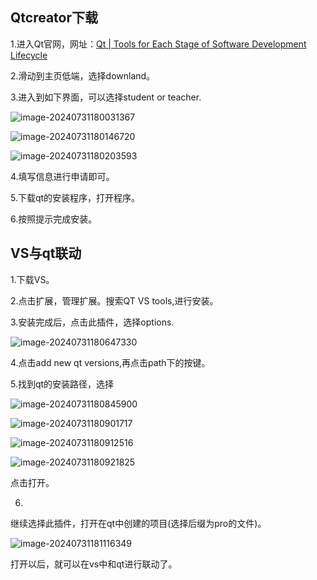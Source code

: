 ## Qtcreator下载

1.进入Qt官网，网址：[Qt | Tools for Each Stage of Software Development Lifecycle](https://www.qt.io/)

2.滑动到主页低端，选择downland。

3.进入到如下界面，可以选择student or teacher.

![image-20240731180031367](C:\Users\22364\AppData\Roaming\Typora\typora-user-images\image-20240731180031367.png)

![image-20240731180146720](C:\Users\22364\AppData\Roaming\Typora\typora-user-images\image-20240731180146720.png)



![image-20240731180203593](C:\Users\22364\AppData\Roaming\Typora\typora-user-images\image-20240731180203593.png)



4.填写信息进行申请即可。

5.下载qt的安装程序，打开程序。

6.按照提示完成安装。

## VS与qt联动

1.下载VS。

2.点击扩展，管理扩展。搜索QT VS tools,进行安装。

3.安装完成后，点击此插件，选择options.

![image-20240731180647330](C:\Users\22364\AppData\Roaming\Typora\typora-user-images\image-20240731180647330.png)

4.点击add new qt versions,再点击path下的按键。

5.找到qt的安装路径，选择

![image-20240731180845900](C:\Users\22364\AppData\Roaming\Typora\typora-user-images\image-20240731180845900.png)

![image-20240731180901717](C:\Users\22364\AppData\Roaming\Typora\typora-user-images\image-20240731180901717.png)

![image-20240731180912516](C:\Users\22364\AppData\Roaming\Typora\typora-user-images\image-20240731180912516.png)

![image-20240731180921825](C:\Users\22364\AppData\Roaming\Typora\typora-user-images\image-20240731180921825.png)

点击打开。

6.

继续选择此插件，打开在qt中创建的项目(选择后缀为pro的文件)。

![image-20240731181116349](C:\Users\22364\AppData\Roaming\Typora\typora-user-images\image-20240731181116349.png)

打开以后，就可以在vs中和qt进行联动了。